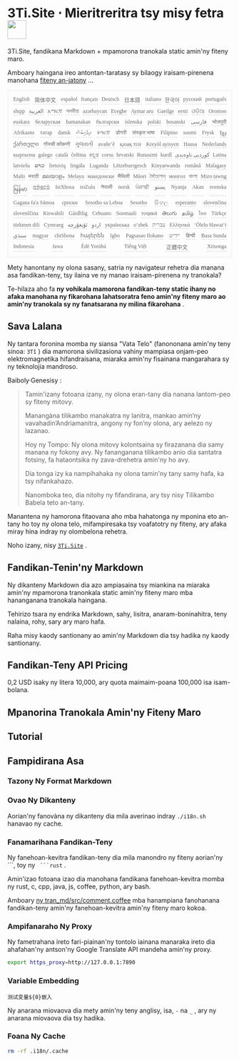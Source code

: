 <h1 style="justify-content:space-between">3Ti.Site ⋅ Mieritreritra tsy misy fetra<img src="//i-01.eu.org/3Ti/logo.svg" style="user-select:none;margin-top:-1px;width:42px"></h1>

3Ti.Site, fandikana Markdown + mpamorona tranokala static amin'ny fiteny maro.

Amboary haingana ireo antontan-taratasy sy bilaogy iraisam-pirenena manohana [fiteny an-jatony](https://github.com/i18n-site/node/blob/main/lang/src/index.js) ...

<pre class="langli" style="display:flex;flex-wrap:wrap;background:transparent;border:1px solid #eee;font-size:12px;box-shadow:0 0 3px inset #eee;padding:12px 5px 4px 12px;justify-content:space-between;"><style>pre.langli i{font-weight:300;font-family:s;margin-right:7px;margin-bottom:8px;font-style:normal;color:#666;border-bottom:1px dashed #ccc;}</style><i>English</i><i> 简体中文 </i><i>español</i><i>français</i><i>Deutsch</i><i> 日本語 </i><i>italiano</i><i>한국어</i><i>русский</i><i>português</i><i>shqip</i><i>‫العربية‬</i><i>አማርኛ</i><i>অসমীয়া</i><i>azərbaycan</i><i>Eʋegbe</i><i>Aymar aru</i><i>Gaeilge</i><i>eesti</i><i>ଓଡ଼ିଆ</i><i>Oromoo</i><i>euskara</i><i>беларуская</i><i>bamanakan</i><i>български</i><i>íslenska</i><i>polski</i><i>bosanski</i><i>‫فارسی‬</i><i>भोजपुरी</i><i>Afrikaans</i><i>татар</i><i>dansk</i><i>‫ދިވެހިބަސް‬</i><i>ትግርኛ</i><i>डोगरी</i><i>संस्कृत भाषा</i><i>Filipino</i><i>suomi</i><i>Frysk</i><i>ខ្មែរ</i><i>ქართული</i><i>गोंयची कोंकणी</i><i>ગુજરાતી</i><i>avañe’ẽ</i><i>қазақ тілі</i><i>Kreyòl ayisyen</i><i>Hausa</i><i>Nederlands</i><i>кыргызча</i><i>galego</i><i>català</i><i>čeština</i><i>ಕನ್ನಡ</i><i>corsu</i><i>hrvatski</i><i>Runasimi</i><i>kurdî</i><i>‫کوردیی ناوەندی‬</i><i>Latina</i><i>latviešu</i><i>ລາວ</i><i>lietuvių</i><i>lingála</i><i>Luganda</i><i>Lëtzebuergesch</i><i>Kinyarwanda</i><i>română</i><i>Malagasy</i><i>Malti</i><i>मराठी</i><i>മലയാളം</i><i>Melayu</i><i>македонски</i><i>मैथिली</i><i>Māori</i><i>মৈতৈলোন্</i><i>монгол</i><i>বাংলা</i><i>Mizo ṭawng</i><i>မြန်မာ</i><i>𞄀𞄄𞄰𞄩𞄍𞄜𞄰</i><i>IsiXhosa</i><i>isiZulu</i><i>नेपाली</i><i>norsk</i><i>ਪੰਜਾਬੀ</i><i>‫پښتو‬</i><i>Nyanja</i><i>Akan</i><i>svenska</i><i>Gagana fa'a Sāmoa</i><i>српски</i><i>Sesotho sa Leboa</i><i>Sesotho</i><i>සිංහල</i><i>esperanto</i><i>slovenčina</i><i>slovenščina</i><i>Kiswahili</i><i>Gàidhlig</i><i>Cebuano</i><i>Soomaali</i><i>тоҷикӣ</i><i>తెలుగు</i><i>தமிழ்</i><i>ไทย</i><i>Türkçe</i><i>türkmen dili</i><i>Cymraeg</i><i>‫ئۇيغۇرچە‬</i><i>‫اردو‬</i><i>українська</i><i>o‘zbek</i><i>‫עברית‬</i><i>Ελληνικά</i><i>ʻŌlelo Hawaiʻi</i><i>‫سنڌي‬</i><i>magyar</i><i>chiShona</i><i>հայերեն</i><i>Igbo</i><i>Pagsasao Ilokano</i><i>‫ייִדיש‬</i><i>हिन्दी</i><i>Basa Sunda</i><i>Indonesia</i><i>Jawa</i><i>Èdè Yorùbá</i><i>Tiếng Việt</i><i> 正體中文 </i><i>Xitsonga</i></pre>

Mety hanontany ny olona sasany, satria ny navigateur rehetra dia manana asa fandikan-teny, tsy ilaina ve ny manao iraisam-pirenena ny tranokala?

Te-hilaza aho fa **ny vohikala mamorona fandikan-teny static ihany no afaka manohana ny fikarohana lahatsoratra feno amin'ny fiteny maro ao amin'ny tranokala sy ny fanatsarana ny milina fikarohana** .

## Sava Lalana

Ny tantara foronina momba ny siansa &quot;Vata Telo&quot; (fanononana amin'ny teny sinoa: `3Tǐ` ) dia mamorona sivilizasiona vahiny mampiasa onjam-peo elektromagnetika hifandraisana, miaraka amin'ny fisainana mangarahara sy ny teknolojia mandroso.

Baiboly·Genesisy :

> Tamin'izany fotoana izany, ny olona eran-tany dia nanana lantom-peo sy fiteny mitovy.
>
> Manangàna tilikambo manakatra ny lanitra, mankao amin’ny vavahadin’Andriamanitra, angony ny fon’ny olona, ​​ary aelezo ny lazanao.
>
> Hoy ny Tompo: Ny olona mitovy kolontsaina sy firazanana dia samy manana ny fokony avy. Ny fananganana tilikambo anio dia santatra fotsiny, fa hataontsika ny zava-drehetra amin'ny ho avy.
>
> Dia tonga izy ka nampihahaka ny olona tamin'ny tany samy hafa, ka tsy nifankahazo.
>
> Nanomboka teo, dia nitohy ny fifandirana, ary tsy nisy Tilikambo Babela teto an-tany.

Manantena ny hamorona fitaovana aho mba hahatonga ny mponina eto an-tany ho toy ny olona telo, mifampiresaka tsy voafatotry ny fiteny, ary afaka miray hina indray ny olombelona rehetra.

Noho izany, nisy [`3Ti.Site`](//3Ti.Site) .

## Fandikan-Tenin'ny Markdown

Ny dikanteny Markdown dia azo ampiasaina tsy miankina na miaraka amin'ny mpamorona tranonkala static amin'ny fiteny maro mba hananganana tranokala haingana.

Tehirizo tsara ny endrika Markdown, sahy, lisitra, anaram-boninahitra, teny nalaina, rohy, sary ary maro hafa.

Raha misy kaody santionany ao amin'ny Markdown dia tsy hadika ny kaody santionany.

## Fandikan-Teny API Pricing

0,2 USD isaky ny litera 10,000, ary quota maimaim-poana 100,000 isa isam-bolana.

## Mpanorina Tranokala Amin'ny Fiteny Maro

## Tutorial

## Fampidirana Asa

### Tazony Ny Format Markdown

### Ovao Ny Dikanteny

Aorian'ny fanovàna ny dikanteny dia mila averinao indray `./i18n.sh` hanavao ny cache.

### Fanamarihana Fandikan-Teny

Ny fanehoan-kevitra fandikan-teny dia mila manondro ny fiteny aorian'ny \```, toy ny ` ```rust` .

Amin'izao fotoana izao dia manohana fandikana fanehoan-kevitra momba ny rust, c, cpp, java, js, coffee, python, ary bash.

Amboary [ny tran_md/src/comment.coffee](https://github.com/i18n-site/node/blob/main/tran_md/src/comment.coffee) mba hanampiana fanohanana fandikan-teny amin'ny fanehoan-kevitra amin'ny fiteny maro kokoa.

### Ampifanaraho Ny Proxy

Ny fametrahana ireto fari-piainan'ny tontolo iainana manaraka ireto dia ahafahan'ny antson'ny Google Translate API mandeha amin'ny proxy.

```bash
export https_proxy=http://127.0.0.1:7890
```

### Variable Embedding

```
测试变量${0}嵌入
```

Ny anarana miovaova dia mety amin'ny teny anglisy, isa, `-` na `_` , ary ny anarana miovaova dia tsy hadika.

### Foana Ny Cache

```bash
rm -rf .i18n/.cache
```
